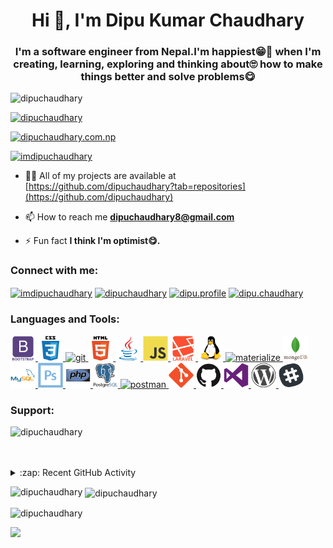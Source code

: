 <h1 align="center">Hi 👋, I'm Dipu Kumar Chaudhary</h1>
<h3 align="center">I'm a software engineer from Nepal.I'm happiest😁🥰 when I'm creating, learning, exploring and thinking about🙄 how to make things better and solve problems😋</h3>

<p align="left"> <img src="https://komarev.com/ghpvc/?username=dipuchaudhary&label=Profile%20views&color=0e75b6&style=flat" alt="dipuchaudhary" /> </p>
<p align="left"> <a href="https://github.com/ryo-ma/github-profile-trophy"><img src="https://github-profile-trophy.vercel.app/?username=dipuchaudhary" alt="dipuchaudhary" /></a> </p>
<p align="left"> <a href="https://dipuchaudhary.com.np/" target="blank"><img src="https://img.shields.io/website?label=dipuchaudhary.com.np&style=for-the-badge&url=https://www.dipuchaudhary.com.np" alt="dipuchaudhary.com.np" /></a> </p>
<p align="left"> <a href="https://twitter.com/imdipuchaudhary" target="blank"><img src="https://img.shields.io/twitter/follow/imdipuchaudhary?logo=twitter&style=for-the-badge" alt="imdipuchaudhary" /></a> </p>

- 👨‍💻 All of my projects are available at [https://github.com/dipuchaudhary?tab=repositories](https://github.com/dipuchaudhary)

- 📫 How to reach me **dipuchaudhary8@gmail.com**

- ⚡ Fun fact **I think I'm optimist😋.**

<h3 align="left">Connect with me:</h3>
<p align="left">
<a href="https://twitter.com/imdipuchaudhary" target="blank"><img align="center" src="https://cdn.jsdelivr.net/npm/simple-icons@v3/icons/twitter.svg" alt="imdipuchaudhary" height="30" width="40" /></a>
<a href="https://linkedin.com/in/dipuchaudhary" target="blank"><img align="center" src="https://cdn.jsdelivr.net/npm/simple-icons@v3/icons/linkedin.svg" alt="dipuchaudhary" height="30" width="40" /></a>
<a href="https://fb.com/dipu.profile" target="blank"><img align="center" src="https://cdn.jsdelivr.net/npm/simple-icons@v3/icons/facebook.svg" alt="dipu.profile" height="30" width="40" /></a>
<a href="https://instagram.com/dipu.chaudhary" target="blank"><img align="center" src="https://cdn.jsdelivr.net/npm/simple-icons@v3/icons/instagram.svg" alt="dipu.chaudhary" height="30" width="40" /></a>
</p>

<h3 align="left">Languages and Tools:</h3>
<p align="left"> <a href="https://getbootstrap.com" target="_blank"> <img src="https://raw.githubusercontent.com/devicons/devicon/master/icons/bootstrap/bootstrap-plain-wordmark.svg" alt="bootstrap" width="40" height="40"/> </a> <a href="https://www.w3schools.com/css/" target="_blank"> <img src="https://raw.githubusercontent.com/devicons/devicon/master/icons/css3/css3-original-wordmark.svg" alt="css3" width="40" height="40"/> </a> <a href="https://git-scm.com/" target="_blank"> <img src="https://www.vectorlogo.zone/logos/git-scm/git-scm-icon.svg" alt="git" width="40" height="40"/> </a> <a href="https://www.w3.org/html/" target="_blank"> <img src="https://raw.githubusercontent.com/devicons/devicon/master/icons/html5/html5-original-wordmark.svg" alt="html5" width="40" height="40"/> </a> <a href="https://www.java.com" target="_blank"> <img src="https://raw.githubusercontent.com/devicons/devicon/master/icons/java/java-original.svg" alt="java" width="40" height="40"/> </a> <a href="https://developer.mozilla.org/en-US/docs/Web/JavaScript" target="_blank"> <img src="https://raw.githubusercontent.com/devicons/devicon/master/icons/javascript/javascript-original.svg" alt="javascript" width="40" height="40"/> </a> <a href="https://laravel.com/" target="_blank"> <img src="https://raw.githubusercontent.com/devicons/devicon/master/icons/laravel/laravel-plain-wordmark.svg" alt="laravel" width="40" height="40"/> </a> <a href="https://www.linux.org/" target="_blank"> <img src="https://raw.githubusercontent.com/devicons/devicon/master/icons/linux/linux-original.svg" alt="linux" width="40" height="40"/> </a> <a href="https://materializecss.com/" target="_blank"> <img src="https://raw.githubusercontent.com/prplx/svg-logos/5585531d45d294869c4eaab4d7cf2e9c167710a9/svg/materialize.svg" alt="materialize" width="40" height="40"/> </a> <a href="https://www.mongodb.com/" target="_blank"> <img src="https://raw.githubusercontent.com/devicons/devicon/master/icons/mongodb/mongodb-original-wordmark.svg" alt="mongodb" width="40" height="40"/> </a> <a href="https://www.mysql.com/" target="_blank"> <img src="https://raw.githubusercontent.com/devicons/devicon/master/icons/mysql/mysql-original-wordmark.svg" alt="mysql" width="40" height="40"/> </a> <a href="https://www.photoshop.com/en" target="_blank"> <img src="https://raw.githubusercontent.com/devicons/devicon/master/icons/photoshop/photoshop-line.svg" alt="photoshop" width="40" height="40"/> </a> <a href="https://www.php.net" target="_blank"> <img src="https://raw.githubusercontent.com/devicons/devicon/master/icons/php/php-original.svg" alt="php" width="40" height="40"/> </a> <a href="https://www.postgresql.org" target="_blank"> <img src="https://raw.githubusercontent.com/devicons/devicon/master/icons/postgresql/postgresql-original-wordmark.svg" alt="postgresql" width="40" height="40"/> </a> <a href="https://postman.com" target="_blank"> <img src="https://www.vectorlogo.zone/logos/getpostman/getpostman-icon.svg" alt="postman" width="40" height="40"/> </a> <a href="https://git-scm.com/" target="_blank"> <img src="https://raw.githubusercontent.com/devicons/devicon/master/icons/git/git-plain.svg" alt="git" width="40" height="40"/> </a> <a href="https://github.com/" target="_blank"> <img src="https://raw.githubusercontent.com/devicons/devicon/master/icons/github/github-original.svg" alt="github" width="40" height="40"/> </a> <a href="https://github.com/" target="_blank"> <img src="https://raw.githubusercontent.com/devicons/devicon/master/icons/visualstudio/visualstudio-plain.svg" alt="github" width="40" height="40"/> </a> <a href="http://wordpress.org/" target="_blank"> <img src="https://raw.githubusercontent.com/devicons/devicon/master/icons/wordpress/wordpress-plain.svg" alt="wordpress" width="40" height="40"/> </a> <a href="https://slack.com/" target="_blank"> <img src="https://raw.githubusercontent.com/devicons/devicon/master/icons/slack/slack-plain.svg" alt="slack" width="40" height="40"/> </a> </p>

<h3 align="left">Support:</h3>
<p><a href="https://www.buymeacoffee.com/dipuchaudhary"> <img align="left" src="https://cdn.buymeacoffee.com/buttons/v2/default-yellow.png" height="50" width="210" alt="dipuchaudhary" /></a> &nbsp;</p><br><br>

<details>
  <summary>:zap: Recent GitHub Activity</summary>
  
<!--START_SECTION:activity-->
1. 🗣 Commented on [#8498](https://github.com/education/GitHubGraduation-2021/issues/8498) in [education/GitHubGraduation-2021](https://github.com/education/GitHubGraduation-2021)
2. 💪 Opened PR [#8632](https://github.com/education/GitHubGraduation-2021/pull/8632) in [education/GitHubGraduation-2021](https://github.com/education/GitHubGraduation-2021)
3. 🗣 Commented on [#8498](https://github.com/education/GitHubGraduation-2021/issues/8498) in [education/GitHubGraduation-2021](https://github.com/education/GitHubGraduation-2021)
4. ❗️ Opened issue [#8498](https://github.com/education/GitHubGraduation-2021/issues/8498) in [education/GitHubGraduation-2021](https://github.com/education/GitHubGraduation-2021)
5. ❌ Closed PR [#7857](https://github.com/education/GitHubGraduation-2021/pull/7857) in [education/GitHubGraduation-2021](https://github.com/education/GitHubGraduation-2021)
<!--END_SECTION:activity-->

</details>

<p><img align="left" src="https://github-readme-stats.vercel.app/api/top-langs?username=dipuchaudhary&show_icons=true&locale=en&layout=compact" alt="dipuchaudhary" /> </p>
<p>&nbsp;<img align="center" src="https://github-readme-stats.vercel.app/api?username=dipuchaudhary&show_icons=true&locale=en" alt="dipuchaudhary" /></p>

<p><img align="center" src="https://github-readme-streak-stats.herokuapp.com/?user=dipuchaudhary&" alt="dipuchaudhary" /></p>
<img src="https://activity-graph.herokuapp.com/graph?username=dipuchaudhary&bg_color=bdc3c7&color=090808&line=2193b0&point=090808">

